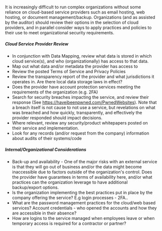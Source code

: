 
It is increasingly difficult to run complex organizations without some reliance on cloud-based service providers such as email hosting, web hosting, or document management/backup. Organizations (and as assisted by the auditor) should review their options in the selection of cloud providers, and in parallel consider ways to apply practices and policies to their use to meet organizational security requirements.  

##### Cloud Service Provider Review

* In conjunction with Data Mapping, review what data is stored in which cloud service(s), and who (organizationally) has access to that data.
* Map out what data and/or metadata the provider has access to
* Review the posted Terms of Service and Privacy Policies
* Review the transparency report of the provider and what jurisdictions it operates in. Are there local data storage laws in effect?
* Does the provider have account protection services meeting the requirements of the organization (e.g. 2FA)
* Search for security breaches impacting the service, and review their response (See https://haveibeenpwned.com/PwnedWebsites).  Note that a breach itself is not cause to not use a service, but revelations on what was breached and how quickly, transparently, and effectively the provider responded should impact decisions.
* Where relevant, review any security/product whitepapers posted on their service and implementation.
* Look for any records (and/or request from the company) information about audits of their systems/code

##### Internal/Organizational Considerations

- Back-up and availability - One of the major risks with an external service is that they will go out of business and/or the data might become inaccessible due to factors outside of the organization's control.  Does the provider have guarantees in terms of availability here, and/or what practices can the organization leverage to have additional backup/export options.
- Is the organization implementing the best practices put in place by the company offering the service? E.g login processes - 2FA..
- What are the password management practices for the cloud/web based services? Account credentials - who opened the accounts and how they are accessible in their absence?
- How are logins to the service managed when employees leave or when temporary access is required for a contractor or partner?

